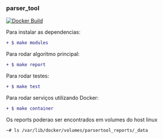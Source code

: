 ### parser_tool
 [![Docker Build](https://img.shields.io/docker/build/pierrezemb/gostatic.svg?style=plastic)](https://hub.docker.com/r/gfreire)

Para instalar as dependencias:
```diff
+ $ make modules
```
Para rodar algoritmo principal: 
```diff
+ $ make report
```
Para rodar testes:
```diff
+ $ make test
```
Para rodar serviços utilizando Docker:
```diff
+ $ make container
```
Os reports poderao ser encontrados em volumes do host linux
 ```diff 
 ~# ls /var/lib/docker/volumes/parsertool_reports/_data
 ```

